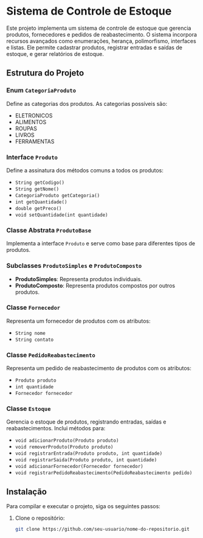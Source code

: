 # Sistema de Controle de Estoque

Este projeto implementa um sistema de controle de estoque que gerencia produtos, fornecedores e pedidos de reabastecimento. O sistema incorpora recursos avançados como enumerações, herança, polimorfismo, interfaces e listas. Ele permite cadastrar produtos, registrar entradas e saídas de estoque, e gerar relatórios de estoque.

## Estrutura do Projeto

### Enum `CategoriaProduto`

Define as categorias dos produtos. As categorias possíveis são:
- ELETRONICOS
- ALIMENTOS
- ROUPAS
- LIVROS
- FERRAMENTAS

### Interface `Produto`

Define a assinatura dos métodos comuns a todos os produtos:
- `String getCodigo()`
- `String getNome()`
- `CategoriaProduto getCategoria()`
- `int getQuantidade()`
- `double getPreco()`
- `void setQuantidade(int quantidade)`

### Classe Abstrata `ProdutoBase`

Implementa a interface `Produto` e serve como base para diferentes tipos de produtos.

### Subclasses `ProdutoSimples` e `ProdutoComposto`

- **ProdutoSimples**: Representa produtos individuais.
- **ProdutoComposto**: Representa produtos compostos por outros produtos.

### Classe `Fornecedor`

Representa um fornecedor de produtos com os atributos:
- `String nome`
- `String contato`

### Classe `PedidoReabastecimento`

Representa um pedido de reabastecimento de produtos com os atributos:
- `Produto produto`
- `int quantidade`
- `Fornecedor fornecedor`

### Classe `Estoque`

Gerencia o estoque de produtos, registrando entradas, saídas e reabastecimentos. Inclui métodos para:
- `void adicionarProduto(Produto produto)`
- `void removerProduto(Produto produto)`
- `void registrarEntrada(Produto produto, int quantidade)`
- `void registrarSaida(Produto produto, int quantidade)`
- `void adicionarFornecedor(Fornecedor fornecedor)`
- `void registrarPedidoReabastecimento(PedidoReabastecimento pedido)`

## Instalação

Para compilar e executar o projeto, siga os seguintes passos:

1. Clone o repositório:
   ```bash
   git clone https://github.com/seu-usuario/nome-do-repositorio.git

